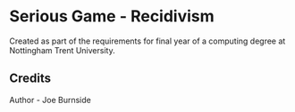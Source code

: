 # Serious Game - Recidivism

Created as part of the requirements for final year of a computing degree at Nottingham Trent University.


## Credits

Author - Joe Burnside
